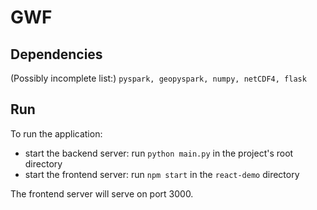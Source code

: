 
# GWF

## Dependencies
(Possibly incomplete list:) `pyspark, geopyspark, numpy, netCDF4, flask`


## Run

To run the application:
- start the backend server: run `python main.py` in the project's root directory
- start the frontend server: run `npm start` in the `react-demo` directory

The frontend server will serve on port 3000.

